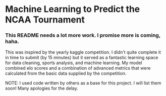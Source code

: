 # Machine Learning to Predict the NCAA Tournament

### This README needs a lot more work. I promise more is coming, haha.

This was inspired by the yearly kaggle competition. I didn't quite complete it in time to submit (by 15 minutes) but it served as a fantastic learning space for data cleaning, sports analysis, and machine learning. My model combined elo scores and a combination of advanced metrics that were calculated from the basic data supplied by the competition.

NOTE: I used code written by others as a base for this project. I will list them soon! Many apologies for the delay.

